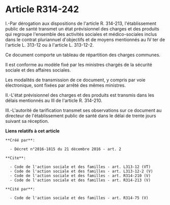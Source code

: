 # Article R314-242

I.-Par dérogation aux dispositions de l'article R. 314-213, l'établissement public de santé transmet un état prévisionnel des
charges et des produits qui regroupe l'ensemble des activités sociales et médico-sociales inclus dans le contrat pluriannuel
d'objectifs et de moyens mentionnés au IV ter de l'article L. 313-12 ou à l'article L. 313-12-2. 

Ce document comporte un tableau de répartition des charges communes. 

Il est conforme au modèle fixé par les ministres chargés de la sécurité sociale et des affaires sociales. 

Les modalités de transmission de ce document, y compris par voie électronique, sont fixées par arrêté des mêmes ministres. 

II.-L'état prévisionnel des charges et des produits est transmis dans les délais mentionnés au III de l'article R. 314-210. 

III.-L'autorité de tarification transmet ses observations sur ce document au directeur de l'établissement public de santé
dans le délai de trente jours suivant sa réception.

**Liens relatifs à cet article**

	**Créé par**:

	  - Décret n°2016-1815 du 21 décembre 2016 - art. 2

	**Cite**:

	  - Code de l'action sociale et des familles - art. L313-12 (VT)
	  - Code de l'action sociale et des familles - art. L313-12-2 (V)
	  - Code de l'action sociale et des familles - art. R314-210 (V)
	  - Code de l'action sociale et des familles - art. R314-213 (V)

	**Cité par**:

	  - Code de l'action sociale et des familles - art. R314-75 (V)
